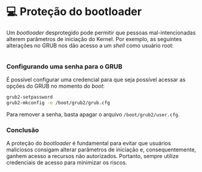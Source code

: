 # 💻 Proteção do bootloader

Um _bootloader_ desprotegido pode permitir que pessoas mal-intencionadas alterem parâmetros de iniciação do Kernel. Por exemplo, as seguintes alterações no GRUB nos dão acesso a um _shell_ como usuário root:

<img src=".gitbook/assets/image (3).png" alt="" data-size="original">

### Configurando uma senha para o GRUB

É possível configurar uma credencial para que seja possível acessar as opções do GRUB no momento do _boot_:

```bash
grub2-setpassword
grub2-mkconfig -o /boot/grub2/grub.cfg
```

Para remover a senha, basta apagar o arquivo `/boot/grub2/user.cfg`.

### Conclusão

A proteção do _bootloader_ é fundamental para evitar que usuários maliciosos consigam alterar parâmetros de iniciação e, consequentemente, ganhem acesso a recursos não autorizados. Portanto, sempre utilize credenciais de acesso para minimizar os riscos.
